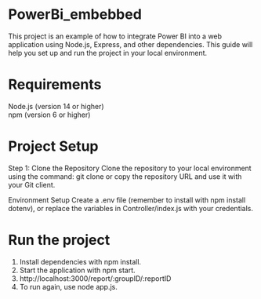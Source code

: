 # PowerBi_embebbed
This project is an example of how to integrate Power BI into a web application using Node.js, Express, and other dependencies. This guide will help you set up and run the project in your local environment.

# Requirements
Node.js (version 14 or higher)  
npm (version 6 or higher)

# Project Setup
Step 1: Clone the Repository
Clone the repository to your local environment using the command: git clone or copy the repository URL and use it with your Git client.

Environment Setup
Create a .env file (remember to install with npm install dotenv), or replace the variables in Controller/index.js with your credentials.



# Run the project
1. Install dependencies with npm install.
2. Start the application with npm start.
3. http://localhost:3000/report/:groupID/:reportID
4. To run again, use node app.js.
